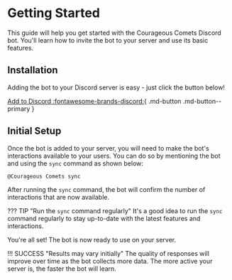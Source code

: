 # Getting Started

This guide will help you get started with the Courageous Comets Discord bot. You'll learn how to invite the bot
to your server and use its basic features.

## Installation

Adding the bot to your Discord server is easy - just click the button below!

<!-- markdownlint-disable-next-line MD013 - All syntax has to be on the same line -->
[Add to Discord :fontawesome-brands-discord:](https://discord.com/oauth2/authorize?client_id=1262672493978714174){ .md-button .md-button--primary }

## Initial Setup

Once the bot is added to your server, you will need to make the bot's interactions available to your users. You
can do so by mentioning the bot and using the `sync` command as shown below:

```plaintext
@Courageous Comets sync
```

After running the `sync` command, the bot will confirm the number of interactions that are now available.

??? TIP "Run the `sync` command regularly"
    It's a good idea to run the `sync` command regularly to stay up-to-date with the latest features and interactions.

You're all set! The bot is now ready to use on your server.

!!! SUCCESS "Results may vary initially"
    The quality of responses will improve over time as the bot collects more data. The more active your server
    is, the faster the bot will learn.
